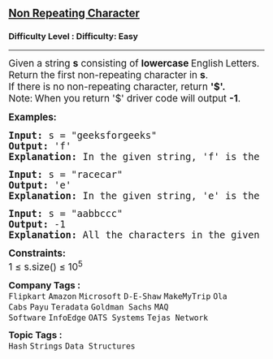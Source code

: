 <h2><a href="https://www.geeksforgeeks.org/problems/non-repeating-character-1587115620/1?sortBy=&category%5B%5D=Strings&page=1&difficulty%5B%5D=-2">Non Repeating Character</a></h2><h3>Difficulty Level : Difficulty: Easy</h3><hr><div class="problems_problem_content__Xm_eO"><p><span style="font-size: 14pt;">Given a string <strong>s</strong> consisting of <strong>lowercase </strong>English<strong> </strong>Letters. Return the first non-repeating character in <strong>s</strong>. <br></span><span style="font-size: 14pt;">If there is no non-repeating character, return <strong>'$'.</strong><br>Note:<strong> </strong>When you return '$' driver code will output <strong>-1</strong>.</span></p>
<p><span style="font-size: 14pt;"><strong>Examples:</strong></span></p>
<pre><span style="font-size: 14pt;"><strong>Input: </strong>s = "geeksforgeeks"
<strong>Output: </strong>'f'<strong>
Explanation: </strong>In the given string, 'f' is the first character in the string which does not repeat.</span></pre>
<pre><span style="font-size: 14pt;"><strong style="font-family: monospace; white-space: pre;">Input: </strong>s = "racecar"<br><strong>Output: </strong>'e'<br><strong>Explanation: </strong>In the given string, 'e' is the only character in the string which does not repeat.</span></pre>
<pre><span style="font-size: 14pt;"><strong style="font-family: monospace; white-space: pre;">Input: </strong>s = "aabbccc"<br><strong>Output: </strong>-1<br><strong>Explanation: </strong>All the characters in the given string are repeating.</span></pre>
<p><span style="font-size: 14pt;"><strong>Constraints:</strong><br>1 ≤ s.size() ≤ 10<sup>5</sup></span></p></div><p><span style=font-size:18px><strong>Company Tags : </strong><br><code>Flipkart</code>&nbsp;<code>Amazon</code>&nbsp;<code>Microsoft</code>&nbsp;<code>D-E-Shaw</code>&nbsp;<code>MakeMyTrip</code>&nbsp;<code>Ola Cabs</code>&nbsp;<code>Payu</code>&nbsp;<code>Teradata</code>&nbsp;<code>Goldman Sachs</code>&nbsp;<code>MAQ Software</code>&nbsp;<code>InfoEdge</code>&nbsp;<code>OATS Systems</code>&nbsp;<code>Tejas Network</code>&nbsp;<br><p><span style=font-size:18px><strong>Topic Tags : </strong><br><code>Hash</code>&nbsp;<code>Strings</code>&nbsp;<code>Data Structures</code>&nbsp;
